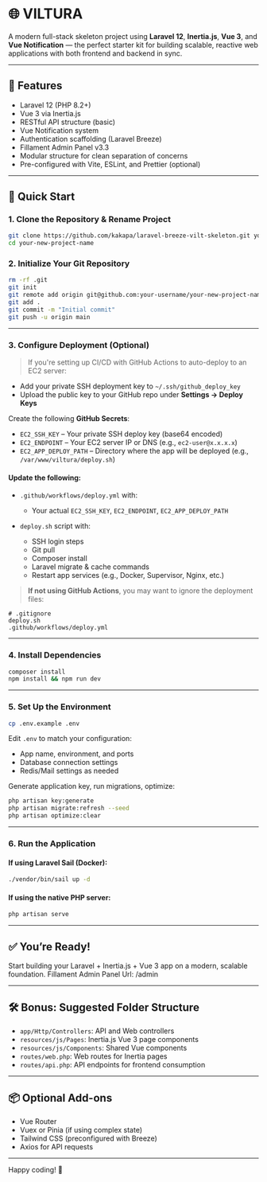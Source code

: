 # 🌐 VILTURA

A modern full-stack skeleton project using **Laravel 12**, **Inertia.js**, **Vue 3**, and **Vue Notification** — the perfect starter kit for building scalable, reactive web applications with both frontend and backend in sync.

---

## 🚀 Features

-   Laravel 12 (PHP 8.2+)
-   Vue 3 via Inertia.js
-   RESTful API structure (basic)
-   Vue Notification system
-   Authentication scaffolding (Laravel Breeze)
-   Fillament Admin Panel v3.3
-   Modular structure for clean separation of concerns
-   Pre-configured with Vite, ESLint, and Prettier (optional)

---

## 🧪 Quick Start

### 1. Clone the Repository & Rename Project

```bash
git clone https://github.com/kakapa/laravel-breeze-vilt-skeleton.git your-new-project-name
cd your-new-project-name
```

### 2. Initialize Your Git Repository

```bash
rm -rf .git
git init
git remote add origin git@github.com:your-username/your-new-project-name.git
git add .
git commit -m "Initial commit"
git push -u origin main
```

---

### 3. Configure Deployment (Optional)

> If you're setting up CI/CD with GitHub Actions to auto-deploy to an EC2 server:

-   Add your private SSH deployment key to `~/.ssh/github_deploy_key`
-   Upload the public key to your GitHub repo under **Settings → Deploy Keys**

Create the following **GitHub Secrets**:

-   `EC2_SSH_KEY` – Your private SSH deploy key (base64 encoded)
-   `EC2_ENDPOINT` – Your EC2 server IP or DNS (e.g., `ec2-user@x.x.x.x`)
-   `EC2_APP_DEPLOY_PATH` – Directory where the app will be deployed (e.g., `/var/www/viltura/deploy.sh`)

#### Update the following:

-   `.github/workflows/deploy.yml` with:

    -   Your actual `EC2_SSH_KEY`, `EC2_ENDPOINT`, `EC2_APP_DEPLOY_PATH`

-   `deploy.sh` script with:

    -   SSH login steps
    -   Git pull
    -   Composer install
    -   Laravel migrate & cache commands
    -   Restart app services (e.g., Docker, Supervisor, Nginx, etc.)

> **If not using GitHub Actions**, you may want to ignore the deployment files:

```
# .gitignore
deploy.sh
.github/workflows/deploy.yml
```

---

### 4. Install Dependencies

```bash
composer install
npm install && npm run dev
```

---

### 5. Set Up the Environment

```bash
cp .env.example .env
```

Edit `.env` to match your configuration:

-   App name, environment, and ports
-   Database connection settings
-   Redis/Mail settings as needed

Generate application key, run migrations, optimize:

```bash
php artisan key:generate
php artisan migrate:refresh --seed
php artisan optimize:clear
```

---

### 6. Run the Application

#### If using Laravel Sail (Docker):

```bash
./vendor/bin/sail up -d
```

#### If using the native PHP server:

```bash
php artisan serve
```

---

## ✅ You’re Ready!

Start building your Laravel + Inertia.js + Vue 3 app on a modern, scalable foundation.
Fillament Admin Panel Url: /admin

---

## 🛠 Bonus: Suggested Folder Structure

-   `app/Http/Controllers`: API and Web controllers
-   `resources/js/Pages`: Inertia.js Vue 3 page components
-   `resources/js/Components`: Shared Vue components
-   `routes/web.php`: Web routes for Inertia pages
-   `routes/api.php`: API endpoints for frontend consumption

---

## 📦 Optional Add-ons

-   Vue Router
-   Vuex or Pinia (if using complex state)
-   Tailwind CSS (preconfigured with Breeze)
-   Axios for API requests

---

Happy coding! 🚀
